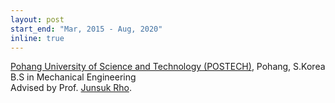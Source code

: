 ```yaml
---
layout: post
start_end: "Mar, 2015 - Aug, 2020"
inline: true
---
```


[Pohang University of Science and Technology (POSTECH)](https://www.postech.ac.kr), Pohang, S.Korea \
B.S in Mechanical Engineering \
Advised by Prof. [Junsuk Rho](http://me.postech.ac.kr/page/professor07).
